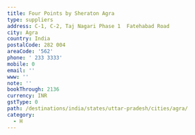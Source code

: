 ```yaml
---
title: Four Points by Sheraton Agra
type: suppliers
address: C-1, C-2, Taj Nagari Phase 1  Fatehabad Road
city: Agra
country: India
postalCode: 282 004
areaCode: '562'
phone: ' 233 3333'
mobile: 0
email: ''
www: ''
note: ''
bookThrough: 2136
currency: INR
gstType: 0
path: /destinations/india/states/uttar-pradesh/cities/agra/
category:
  - H
---
```


